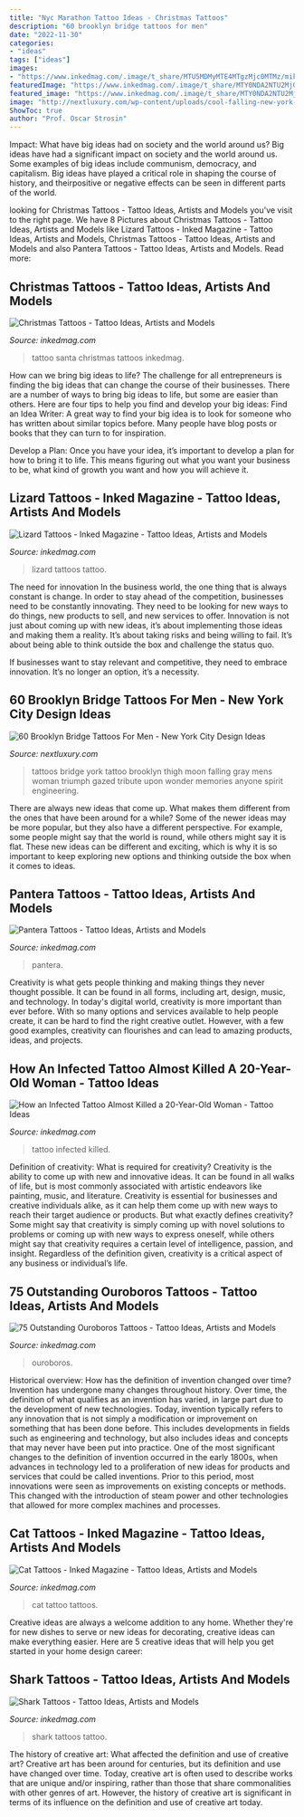 ```yaml
---
title: "Nyc Marathon Tattoo Ideas - Christmas Tattoos"
description: "60 brooklyn bridge tattoos for men"
date: "2022-11-30"
categories:
- "ideas"
tags: ["ideas"]
images:
- "https://www.inkedmag.com/.image/t_share/MTU5MDMyMTE4MTgzMjc0MTMz/mike-devrieslead.gif"
featuredImage: "https://www.inkedmag.com/.image/t_share/MTY0NDA2NTU2MjQ5NTY0NzU3/infected-tattoo-fb.jpg"
featured_image: "https://www.inkedmag.com/.image/t_share/MTY0NDA2NTU2MjQ5NTY0NzU3/infected-tattoo-fb.jpg"
image: "http://nextluxury.com/wp-content/uploads/cool-falling-new-york-city-brooklyn-bridge-with-moon-mens-thigh-tattoos.jpg"
ShowToc: true
author: "Prof. Oscar Strosin"
---
```



Impact: What have big ideas had on society and the world around us?
Big ideas have had a significant impact on society and the world around us. Some examples of big ideas include communism, democracy, and capitalism. Big ideas have played a critical role in shaping the course of history, and theirpositive or negative effects can be seen in different parts of the world.

	

		
looking for Christmas Tattoos - Tattoo Ideas, Artists and Models you've visit to the right page. We have 8 Pictures about Christmas Tattoos - Tattoo Ideas, Artists and Models like Lizard Tattoos - Inked Magazine - Tattoo Ideas, Artists and Models, Christmas Tattoos - Tattoo Ideas, Artists and Models and also Pantera Tattoos - Tattoo Ideas, Artists and Models. Read more:
		
    
## Christmas Tattoos - Tattoo Ideas, Artists And Models

<img loading=lazy src="https://www.inkedmag.com/.image/t_share/MTU5MDMyMzAwMTg0MTUxODMy/christmastattoosfeature.jpg" onerror="this.onerror=null;this.src='https://tse4.mm.bing.net/th?id=OIP.1CcSb_R36znpz1gfqeI1hQHaHa&amp;pid=15.1';" alt="Christmas Tattoos - Tattoo Ideas, Artists and Models">

_Source: inkedmag.com_

>tattoo santa christmas tattoos inkedmag. 

	

How can we bring big ideas to life?
The challenge for all entrepreneurs is finding the big ideas that can change the course of their businesses. There are a number of ways to bring big ideas to life, but some are easier than others. Here are four tips to help you find and develop your big ideas:
Find an Idea Writer: A great way to find your big idea is to look for someone who has written about similar topics before. Many people have blog posts or books that they can turn to for inspiration.

Develop a Plan: Once you have your idea, it’s important to develop a plan for how to bring it to life. This means figuring out what you want your business to be, what kind of growth you want and how you will achieve it.

    
## Lizard Tattoos - Inked Magazine - Tattoo Ideas, Artists And Models

<img loading=lazy src="https://www.inkedmag.com/.image/t_share/MTU5MDMyMTE4MTgzMjc0MTMz/mike-devrieslead.gif" onerror="this.onerror=null;this.src='https://tse3.mm.bing.net/th?id=OIP.KKv5Bbkhh97ATzp4x1jgqQHaHX&amp;pid=15.1';" alt="Lizard Tattoos - Inked Magazine - Tattoo Ideas, Artists and Models">

_Source: inkedmag.com_

>lizard tattoos tattoo. 

	

The need for innovation
In the business world, the one thing that is always constant is change. In order to stay ahead of the competition, businesses need to be constantly innovating. They need to be looking for new ways to do things, new products to sell, and new services to offer.
Innovation is not just about coming up with new ideas, it’s about implementing those ideas and making them a reality. It’s about taking risks and being willing to fail. It’s about being able to think outside the box and challenge the status quo.

If businesses want to stay relevant and competitive, they need to embrace innovation. It’s no longer an option, it’s a necessity.

    
## 60 Brooklyn Bridge Tattoos For Men - New York City Design Ideas

<img loading=lazy src="http://nextluxury.com/wp-content/uploads/cool-falling-new-york-city-brooklyn-bridge-with-moon-mens-thigh-tattoos.jpg" onerror="this.onerror=null;this.src='https://tse1.mm.bing.net/th?id=OIP.oQdlauqT1l2GF7bDzTlYowHaJ4&amp;pid=15.1';" alt="60 Brooklyn Bridge Tattoos For Men - New York City Design Ideas">

_Source: nextluxury.com_

>tattoos bridge york tattoo brooklyn thigh moon falling gray mens woman triumph gazed tribute upon wonder memories anyone spirit engineering. 

	

There are always new ideas that come up. What makes them different from the ones that have been around for a while? Some of the newer ideas may be more popular, but they also have a different perspective. For example, some people might say that the world is round, while others might say it is flat. These new ideas can be different and exciting, which is why it is so important to keep exploring new options and thinking outside the box when it comes to ideas.

    
## Pantera Tattoos - Tattoo Ideas, Artists And Models

<img loading=lazy src="https://www.inkedmag.com/.image/t_share/MTc3ODM2NDg4NDEzNjg1MzUy/pantera.png" onerror="this.onerror=null;this.src='https://tse1.mm.bing.net/th?id=OIP.EW0lMw9H3XgJN5gkb2o5-AHaD4&amp;pid=15.1';" alt="Pantera Tattoos - Tattoo Ideas, Artists and Models">

_Source: inkedmag.com_

>pantera. 

	

Creativity is what gets people thinking and making things they never thought possible. It can be found in all forms, including art, design, music, and technology. In today's digital world, creativity is more important than ever before. With so many options and services available to help people create, it can be hard to find the right creative outlet. However, with a few good examples, creativity can flourishes and can lead to amazing products, ideas, and projects.

    
## How An Infected Tattoo Almost Killed A 20-Year-Old Woman - Tattoo Ideas

<img loading=lazy src="https://www.inkedmag.com/.image/t_share/MTY0NDA2NTU2MjQ5NTY0NzU3/infected-tattoo-fb.jpg" onerror="this.onerror=null;this.src='https://tse1.mm.bing.net/th?id=OIP.QSM4JX6Sz3THuw59swf66gHaD4&amp;pid=15.1';" alt="How an Infected Tattoo Almost Killed a 20-Year-Old Woman - Tattoo Ideas">

_Source: inkedmag.com_

>tattoo infected killed. 

	

Definition of creativity: What is required for creativity?
Creativity is the ability to come up with new and innovative ideas. It can be found in all walks of life, but is most commonly associated with artistic endeavors like painting, music, and literature. Creativity is essential for businesses and creative individuals alike, as it can help them come up with new ways to reach their target audience or products. But what exactly defines creativity? Some might say that creativity is simply coming up with novel solutions to problems or coming up with new ways to express oneself, while others might say that creativity requires a certain level of intelligence, passion, and insight. Regardless of the definition given, creativity is a critical aspect of any business or individual’s life.

    
## 75 Outstanding Ouroboros Tattoos - Tattoo Ideas, Artists And Models

<img loading=lazy src="https://www.inkedmag.com/.image/t_share/MTgxODAxNDEyNzA1OTIwMTMx/ouroboros.jpg" onerror="this.onerror=null;this.src='https://tse4.mm.bing.net/th?id=OIP.9jGcZtNjZlwPdKEgSCvSYgHaD4&amp;pid=15.1';" alt="75 Outstanding Ouroboros Tattoos - Tattoo Ideas, Artists and Models">

_Source: inkedmag.com_

>ouroboros. 

	

Historical overview: How has the definition of invention changed over time?
Invention has undergone many changes throughout history. Over time, the definition of what qualifies as an invention has varied, in large part due to the development of new technologies. Today, invention typically refers to any innovation that is not simply a modification or improvement on something that has been done before. This includes developments in fields such as engineering and technology, but also includes ideas and concepts that may never have been put into practice.
One of the most significant changes to the definition of invention occurred in the early 1800s, when advances in technology led to a proliferation of new ideas for products and services that could be called inventions. Prior to this period, most innovations were seen as improvements on existing concepts or methods. This changed with the introduction of steam power and other technologies that allowed for more complex machines and processes.

    
## Cat Tattoos - Inked Magazine - Tattoo Ideas, Artists And Models

<img loading=lazy src="https://www.inkedmag.com/.image/t_share/MTU5MDMyOTg4MTgxODAwNTk3/purrfect_feature.jpg" onerror="this.onerror=null;this.src='https://tse4.mm.bing.net/th?id=OIP.UA1EcAc4nL3KwyhHDiQKVgHaHa&amp;pid=15.1';" alt="Cat Tattoos - Inked Magazine - Tattoo Ideas, Artists and Models">

_Source: inkedmag.com_

>cat tattoo tattoos. 

	

Creative ideas are always a welcome addition to any home. Whether they're for new dishes to serve or new ideas for decorating, creative ideas can make everything easier. Here are 5 creative ideas that will help you get started in your home design career: 

    
## Shark Tattoos - Tattoo Ideas, Artists And Models

<img loading=lazy src="https://www.inkedmag.com/.image/t_share/MTU5MDMyNjA3ODA2OTI0NDM3/feature1.jpg" onerror="this.onerror=null;this.src='https://tse4.mm.bing.net/th?id=OIP.y0pFC5ksS-ewxEFAZWcAaQHaHa&amp;pid=15.1';" alt="Shark Tattoos - Tattoo Ideas, Artists and Models">

_Source: inkedmag.com_

>shark tattoos tattoo. 

	

The history of creative art: What affected the definition and use of creative art?
Creative art has been around for centuries, but its definition and use have changed over time. Today, creative art is often used to describe works that are unique and/or inspiring, rather than those that share commonalities with other genres of art. However, the history of creative art is significant in terms of its influence on the definition and use of creative art today.

